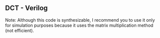 ## DCT - Verilog
Note: Although this code is synthesizable, I recommend you to use it only for simulation purposes because it uses the matrix multiplication method (not efficient).
